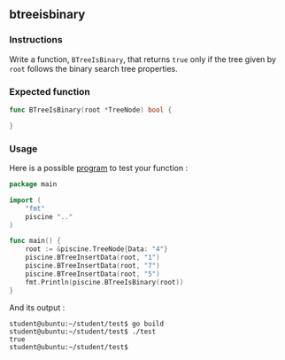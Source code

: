 ## btreeisbinary

### Instructions

Write a function, `BTreeIsBinary`, that returns `true` only if the tree given by `root` follows the binary search tree properties.

### Expected function

```go
func BTreeIsBinary(root *TreeNode) bool {

}
```

### Usage

Here is a possible [program](TODO-LINK) to test your function :

```go
package main

import (
	"fmt"
	piscine ".."
)

func main() {
	root := &piscine.TreeNode{Data: "4"}
	piscine.BTreeInsertData(root, "1")
	piscine.BTreeInsertData(root, "7")
	piscine.BTreeInsertData(root, "5")
	fmt.Println(piscine.BTreeIsBinary(root))
}
```

And its output :

```console
student@ubuntu:~/student/test$ go build
student@ubuntu:~/student/test$ ./test
true
student@ubuntu:~/student/test$
```
